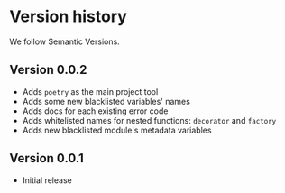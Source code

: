 # Version history

We follow Semantic Versions.


## Version 0.0.2

- Adds `poetry` as the main project tool
- Adds some new blacklisted variables' names
- Adds docs for each existing error code
- Adds whitelisted names for nested functions: `decorator` and `factory`
- Adds new blacklisted module's metadata variables


## Version 0.0.1

- Initial release
